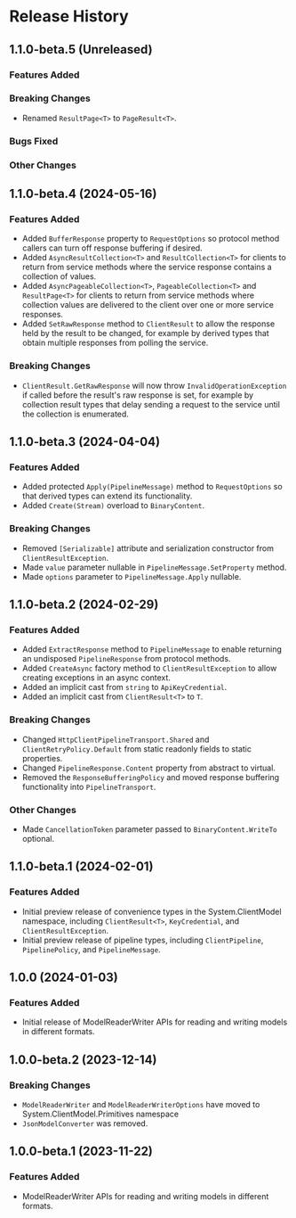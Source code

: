 # Release History

## 1.1.0-beta.5 (Unreleased)

### Features Added

### Breaking Changes

- Renamed `ResultPage<T>` to `PageResult<T>`.

### Bugs Fixed

### Other Changes

## 1.1.0-beta.4 (2024-05-16)

### Features Added

- Added `BufferResponse` property to `RequestOptions` so protocol method callers can turn off response buffering if desired.
- Added `AsyncResultCollection<T>` and `ResultCollection<T>` for clients to return from service methods where the service response contains a collection of values.
- Added `AsyncPageableCollection<T>`, `PageableCollection<T>` and `ResultPage<T>` for clients to return from service methods where collection values are delivered to the client over one or more service responses.
- Added `SetRawResponse` method to `ClientResult` to allow the response held by the result to be changed, for example by derived types that obtain multiple responses from polling the service.

### Breaking Changes

- `ClientResult.GetRawResponse` will now throw `InvalidOperationException` if called before the result's raw response is set, for example by collection result types that delay sending a request to the service until the collection is enumerated.

## 1.1.0-beta.3 (2024-04-04)

### Features Added

- Added protected `Apply(PipelineMessage)` method to `RequestOptions` so that derived types can extend its functionality.
- Added `Create(Stream)` overload to `BinaryContent`.

### Breaking Changes

- Removed `[Serializable]` attribute and serialization constructor from `ClientResultException`.
- Made `value` parameter nullable in `PipelineMessage.SetProperty` method.
- Made `options` parameter to `PipelineMessage.Apply` nullable.

## 1.1.0-beta.2 (2024-02-29)

### Features Added

- Added `ExtractResponse` method to `PipelineMessage` to enable returning an undisposed `PipelineResponse` from protocol methods.
- Added `CreateAsync` factory method to `ClientResultException` to allow creating exceptions in an async context.
- Added an implicit cast from `string` to `ApiKeyCredential`.
- Added an implicit cast from `ClientResult<T>` to `T`.

### Breaking Changes

- Changed `HttpClientPipelineTransport.Shared` and `ClientRetryPolicy.Default` from static readonly fields to static properties.
- Changed `PipelineResponse.Content` property from abstract to virtual.
- Removed the `ResponseBufferingPolicy` and moved response buffering functionality into `PipelineTransport`.

### Other Changes

- Made `CancellationToken` parameter passed to `BinaryContent.WriteTo` optional.

## 1.1.0-beta.1 (2024-02-01)

### Features Added

- Initial preview release of convenience types in the System.ClientModel namespace, including `ClientResult<T>`, `KeyCredential`, and `ClientResultException`.
- Initial preview release of pipeline types, including `ClientPipeline`, `PipelinePolicy`, and `PipelineMessage`.

## 1.0.0 (2024-01-03)

### Features Added

- Initial release of ModelReaderWriter APIs for reading and writing models in different formats.

## 1.0.0-beta.2 (2023-12-14)

### Breaking Changes

- `ModelReaderWriter` and `ModelReaderWriterOptions` have moved to System.ClientModel.Primitives namespace
- `JsonModelConverter` was removed.

## 1.0.0-beta.1 (2023-11-22)

### Features Added

- ModelReaderWriter APIs for reading and writing models in different formats.
